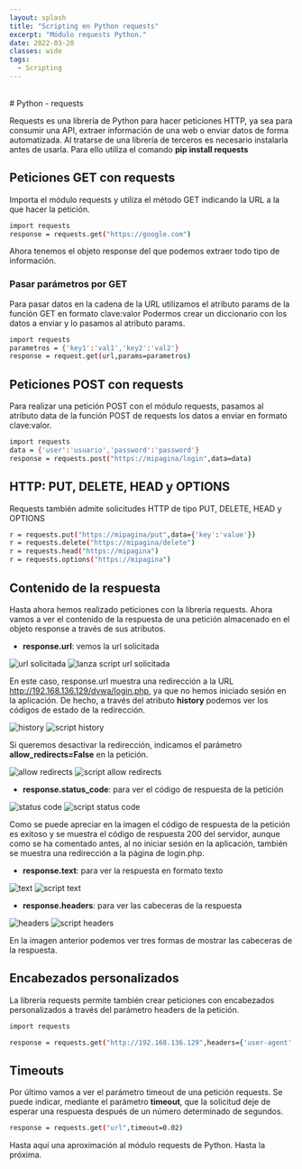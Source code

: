 ```yaml
---
layout: splash
title: "Scripting en Python requests"
excerpt: "Módulo requests Python." 
date: 2022-03-20
classes: wide	
tags:
  - Scripting
---
```

<br/>
# Python - requests

Requests es una librería de Python para hacer peticiones HTTP, ya sea para consumir una API, extraer información de una web o enviar datos de forma automatizada.
Al tratarse de una librería de terceros es necesario instalarla antes de usarla. Para ello utiliza el comando <strong>pip install requests</strong>


## Peticiones GET con requests

Importa el módulo requests y utiliza el método GET indicando la URL a la que hacer la petición.

```bash
import requests
response = requests.get("https://google.com")
```
Ahora tenemos el objeto response del que podemos extraer todo tipo de información.

### Pasar parámetros por GET

Para pasar datos en la cadena de la URL utilizamos el atributo params de la función GET en formato clave:valor
Podermos crear un diccionario con los datos a enviar y lo pasamos al atributo params.

```bash
import requests
parametros = {'key1':'val1','key2':'val2'}
response = request.get(url,params=parametros)
```

## Peticiones POST con requests

Para realizar una petición POST con el módulo requests, pasamos al atributo data de la función POST de requests los datos a enviar en formato clave:valor.

```bash
import requests
data = {'user':'usuario','password':'password'}
response = requests.post("https://mipagina/login",data=data)
```

## HTTP: PUT, DELETE, HEAD y OPTIONS

Requests también admite solicitudes HTTP de tipo PUT, DELETE, HEAD y OPTIONS

```bash
r = requests.put("https://mipagina/put",data={'key':'value'})
r = requests.delete("https://mipagina/delete")
r = requests.head("https://mipagina")
r = requests.options("https://mipagina")
```

## Contenido de la respuesta

Hasta ahora hemos realizado peticiones con la librería requests. Ahora vamos a ver el contenido de la respuesta de una petición almacenado en el objeto response a través de sus atributos.

- <strong>response.url</strong>: vemos la url solicitada

<img src="../assets/images/python/requests/url.png" alt="url solicitada">

<img src="../assets/images/python/requests/r_url.png" alt="lanza script url solicitada">

En este caso, response.url muestra una redirección a la URL http://192.168.136.129/dvwa/login.php, ya que no hemos iniciado sesión en la aplicación. De hecho,
a través del atributo <strong>history</strong> podemos ver los códigos de estado de la redirección.

<img src="../assets/images/python/requests/history.png" alt="history">

<img src="../assets/images/python/requests/r_history.png" alt="script history">

Si queremos desactivar la redirección, indicamos el parámetro <strong>allow_redirects=False</strong> en la petición.

<img src="../assets/images/python/requests/allow_redirects.png" alt="allow redirects">

<img src="../assets/images/python/requests/r_allow_redirects.png" alt="script allow redirects">

- <strong>response.status_code</strong>: para ver el código de respuesta de la petición	

<img src="../assets/images/python/requests/status_code.png" alt="status code">

<img src="../assets/images/python/requests/r_status_code.png" alt="script status code">

Como se puede apreciar en la imagen el código de respuesta de la petición es exitoso y se muestra el código de respuesta 200 del servidor, aunque como se ha
comentado antes, al no iniciar sesión en la aplicación, también se muestra una redirección a la página de login.php.

- <strong>response.text</strong>: para ver la respuesta en formato texto

<img src="../assets/images/python/requests/text.png" alt="text">

<img src="../assets/images/python/requests/r_text.png" alt="script text">

- <strong>response.headers</strong>: para ver las cabeceras de la respuesta

<img src="../assets/images/python/requests/headers.png" alt="headers">

<img src="../assets/images/python/requests/r_headers.png" alt="script headers">

En la imagen anterior podemos ver tres formas de mostrar las cabeceras de la respuesta.

## Encabezados personalizados

La librería requests permite también crear peticiones con encabezados personalizados a través del parámetro headers de la petición.

```bash
import requests

response = requests.get("http://192.168.136.129",headers={'user-agent':'user-agent'})
```
## Timeouts

Por último vamos a ver	el parámetro timeout de una petición requests. Se puede indicar, mediante el parámetro <strong>timeout</strong>, que la solicitud deje de esperar una respuesta después
de un número determinado de segundos.
```bash
response = requests.get("url",timeout=0.02)
```

Hasta aquí una aproximación al módulo requests de Python. 
Hasta la próxima.
